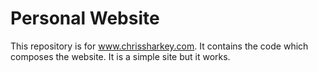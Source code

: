 # Personal Website

This repository is for www.chrissharkey.com. It contains the code which composes the website. It is a simple site but it works.
